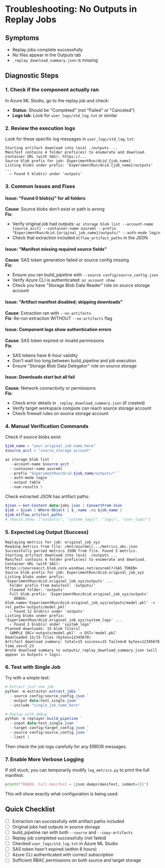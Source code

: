 # Troubleshooting: No Outputs in Replay Jobs

## Symptoms

- Replay jobs complete successfully
- No files appear in the Outputs tab
- `_replay_download_summary.json` is missing

## Diagnostic Steps

### 1. Check if the component actually ran

In Azure ML Studio, go to the replay job and check:

- **Status**: Should be "Completed" (not "Failed" or "Canceled")
- **Logs tab**: Look for `user_logs/std_log.txt` or similar

### 2. Review the execution logs

Look for these specific log messages in `user_logs/std_log.txt`:

```
Starting artifact download into local ./outputs ...
Manifest contains 4 folder prefix(es) to enumerate and download.
Container URL (with SAS): https://...
Source blob prefix for job: ExperimentRun/dcid.{job_name}
Listing blobs under prefix: 'ExperimentRun/dcid.{job_name}/outputs' ...
  ✓ Found X blob(s) under 'outputs'
```

### 3. Common Issues and Fixes

#### Issue: "Found 0 blob(s)" for all folders

**Cause**: Source blobs don't exist or path is wrong  
**Fix**:

- Verify original job had outputs: `az storage blob list --account-name {source_acct} --container-name azureml --prefix "ExperimentRun/dcid.{original_job_name}/outputs/" --auth-mode login`
- Check that extraction included `mlflow_artifact_paths` in the JSON

#### Issue: "Manifest missing required source fields"

**Cause**: SAS token generation failed or source config missing  
**Fix**:

- Ensure you ran build_pipeline with `--source config/source_config.json`
- Verify Azure CLI is authenticated: `az account show`
- Check you have "Storage Blob Data Reader" role on source storage account

#### Issue: "Artifact manifest disabled; skipping downloads"

**Cause**: Extraction ran with `--no-artifacts`  
**Fix**: Re-run extraction WITHOUT `--no-artifacts` flag

#### Issue: Component logs show authentication errors

**Cause**: SAS token expired or invalid permissions  
**Fix**:

- SAS tokens have 6-hour validity
- Don't wait too long between build_pipeline and job execution
- Ensure "Storage Blob Data Delegator" role on source storage

#### Issue: Downloads start but all fail

**Cause**: Network connectivity or permissions  
**Fix**:

- Check error details in `_replay_download_summary.json` (if created)
- Verify target workspace compute can reach source storage account
- Check firewall rules on source storage account

### 4. Manual Verification Commands

Check if source blobs exist:

```powershell
$job_name = "your_original_job_name_here"
$source_acct = "source_storage_account"

az storage blob list `
  --account-name $source_acct `
  --container-name azureml `
  --prefix "ExperimentRun/dcid.$job_name/outputs/" `
  --auth-mode login `
  --output table `
  --num-results 5
```

Check extracted JSON has artifact paths:

```powershell
$json = Get-Content data/jobs.json | ConvertFrom-Json
$job = $json | Where-Object { $_.name -eq $job_name }
$job.mlflow_artifact_paths
# Should show: ["outputs/", "system_logs/", "logs/", "user_logs/"]
```

### 5. Expected Log Output (Success)

```
Replaying metrics for job: original_job_xyz
Reading metrics from file: /mnt/azureml/.../metrics_abc.json
Successfully parsed metrics JSON from file. Found 5 metrics.
Starting artifact download into local ./outputs ...
Manifest contains 4 folder prefix(es) to enumerate and download.
Container URL (with SAS): https://sourceacct.blob.core.windows.net/azureml?<SAS_TOKEN>
Source blob prefix for job: ExperimentRun/dcid.original_job_xyz
Listing blobs under prefix: 'ExperimentRun/dcid.original_job_xyz/outputs' ...
  Folder prefix from manifest: 'outputs/'
  Cleaned folder: 'outputs'
  Full blob prefix: 'ExperimentRun/dcid.original_job_xyz/outputs'
    DEBUG: blob.name='ExperimentRun/dcid.original_job_xyz/outputs/model.pkl' -> rel_path='outputs/model.pkl'
  ✓ Found 12 blob(s) under 'outputs'
Listing blobs under prefix: 'ExperimentRun/dcid.original_job_xyz/system_logs' ...
  ✓ Found 3 blob(s) under 'system_logs'
Planned downloads: 15 blob file(s)
  SAMPLE SRC='outputs/model.pkl' -> DST='model.pkl'
Downloaded 15/15 files (bytes=12345678)
Artifact download summary: total=15 success=15 failed=0 bytes=12345678 time_sec=5.23
Wrote download summary to outputs/_replay_download_summary.json (will appear in Outputs + logs).
```

### 6. Test with Single Job

Try with a simple test:

```powershell
# Extract just one job
python -m extractor.extract_jobs `
  --source config/source_config.json `
  --output data/test_single.json `
  --include "single_job_name_here"

# Replay with debug
python -m replayer.build_pipeline `
  --input data/test_single.json `
  --target config/target_config.json `
  --source config/source_config.json `
  --limit 1
```

Then check the job logs carefully for any ERROR messages.

### 7. Enable More Verbose Logging

If still stuck, you can temporarily modify `log_metrics.py` to print the full manifest:

```python
print(f"DEBUG: Full manifest = {json.dumps(manifest, indent=2)}")
```

This will show exactly what configuration is being used.

## Quick Checklist

- [ ] Extraction ran successfully with artifact paths included
- [ ] Original jobs had outputs in source storage
- [ ] build_pipeline ran with both `--source` and `--copy-artifacts`
- [ ] Replay job completed successfully (not failed)
- [ ] Checked `user_logs/std_log.txt` in Azure ML Studio
- [ ] SAS token hasn't expired (within 6 hours)
- [ ] Azure CLI authenticated with correct subscription
- [ ] Sufficient RBAC permissions on both source and target storage
